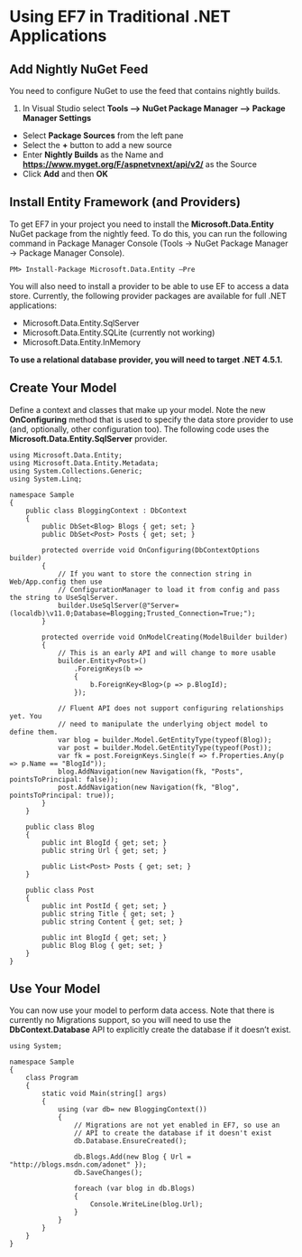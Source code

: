 # Using EF7 in Traditional .NET Applications

## Add Nightly NuGet Feed
You need to configure NuGet to use the feed that contains nightly builds.

1. In Visual Studio select **Tools –> NuGet Package Manager –> Package Manager Settings**
* Select **Package Sources** from the left pane 
* Select the **+** button to add a new source
* Enter **Nightly Builds** as the Name and **https://www.myget.org/F/aspnetvnext/api/v2/** as the Source 
* Click **Add** and then **OK**

## Install Entity Framework (and Providers)
To get EF7 in your project you need to install the **Microsoft.Data.Entity** NuGet package from the nightly feed. To do this, you can run the following command in Package Manager Console (Tools -> NuGet Package Manager -> Package Manager Console).
```
PM> Install-Package Microsoft.Data.Entity –Pre
```

You will also need to install a provider to be able to use EF to access a data store. Currently, the following provider packages are available for full .NET applications:
* Microsoft.Data.Entity.SqlServer
* Microsoft.Data.Entity.SQLite (currently not working)
* Microsoft.Data.Entity.InMemory

**To use a relational database provider, you will need to target .NET 4.5.1.**

## Create Your Model
Define a context and classes that make up your model. Note the new **OnConfiguring** method that is used to specify the data store provider to use (and, optionally, other configuration too). The following code uses the **Microsoft.Data.Entity.SqlServer** provider.

```
using Microsoft.Data.Entity;
using Microsoft.Data.Entity.Metadata;
using System.Collections.Generic;
using System.Linq;

namespace Sample
{
    public class BloggingContext : DbContext
    {
        public DbSet<Blog> Blogs { get; set; }
        public DbSet<Post> Posts { get; set; }

        protected override void OnConfiguring(DbContextOptions builder)
        {
            // If you want to store the connection string in Web/App.config then use
            // ConfigurationManager to load it from config and pass the string to UseSqlServer.
            builder.UseSqlServer(@"Server=(localdb)\v11.0;Database=Blogging;Trusted_Connection=True;");
        }

        protected override void OnModelCreating(ModelBuilder builder)
        {
            // This is an early API and will change to more usable
            builder.Entity<Post>()
                .ForeignKeys(b =>
                {
                    b.ForeignKey<Blog>(p => p.BlogId);
                });

            // Fluent API does not support configuring relationships yet. You
            // need to manipulate the underlying object model to define them.
            var blog = builder.Model.GetEntityType(typeof(Blog));
            var post = builder.Model.GetEntityType(typeof(Post));
            var fk = post.ForeignKeys.Single(f => f.Properties.Any(p => p.Name == "BlogId"));
            blog.AddNavigation(new Navigation(fk, "Posts", pointsToPrincipal: false));
            post.AddNavigation(new Navigation(fk, "Blog", pointsToPrincipal: true));
        }
    }

    public class Blog
    {
        public int BlogId { get; set; }
        public string Url { get; set; }

        public List<Post> Posts { get; set; }
    }

    public class Post
    {
        public int PostId { get; set; }
        public string Title { get; set; }
        public string Content { get; set; }

        public int BlogId { get; set; }
        public Blog Blog { get; set; }
    }
}
```

## Use Your Model
You can now use your model to perform data access. Note that there is currently no Migrations support, so you will need to use the **DbContext.Database** API to explicitly create the database if it doesn’t exist.

```
using System;

namespace Sample
{
    class Program
    {
        static void Main(string[] args)
        {
            using (var db= new BloggingContext())
            {
                // Migrations are not yet enabled in EF7, so use an
                // API to create the database if it doesn't exist
                db.Database.EnsureCreated();

                db.Blogs.Add(new Blog { Url = "http://blogs.msdn.com/adonet" });
                db.SaveChanges();

                foreach (var blog in db.Blogs)
                {
                    Console.WriteLine(blog.Url);
                }
            }
        }
    }
}
```